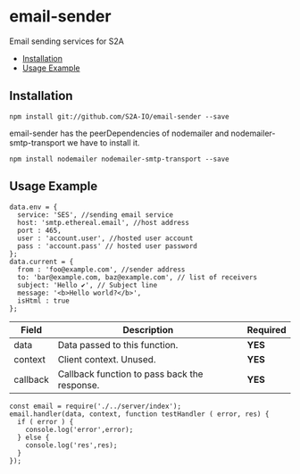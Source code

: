 # email-sender
Email sending services for S2A
- [Installation](#installation)
- [Usage Example](#usage-example)

## Installation
  ```
npm install git://github.com/S2A-IO/email-sender --save
  ```
email-sender has the peerDependencies of nodemailer and nodemailer-smtp-transport we have to install it.
```
npm install nodemailer nodemailer-smtp-transport --save
```
## Usage Example
```
data.env = {
  service: 'SES', //sending email service
  host: 'smtp.ethereal.email', //host address
  port : 465,
  user : 'account.user', //hosted user account
  pass : 'account.pass' // hosted user password
};
data.current = {
  from : 'foo@example.com', //sender address
  to: 'bar@example.com, baz@example.com', // list of receivers
  subject: 'Hello ✔', // Subject line
  message: '<b>Hello world?</b>',
  isHtml : true
};
```

| Field    | Description      | Required       |
|----------|-------------|----------------|
| data   | Data passed to this function.  | **YES** |
| context      | Client context. Unused. | **YES** |
| callback      | Callback function to pass back the response. | **YES** |
  ```
const email = require('./../server/index');  
  email.handler(data, context, function testHandler ( error, res) {
    if ( error ) {
      console.log('error',error);
    } else {
      console.log('res',res);
    }
  });
  ```
